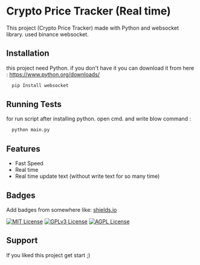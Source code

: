 
# Crypto Price Tracker (Real time)

This project (Crypto Price Tracker) made with Python and websocket library. used binance websocket.



## Installation

this project need Python. if you don't have it you can download it from here : https://www.python.org/downloads/

```bash
  pip Install websocket
```
    
## Running Tests

for run script after installing python. open cmd. and write blow command :

```bash
  python main.py
```


## Features

- Fast Speed
- Real time
- Real time update text (without write text for so many time)



## Badges

Add badges from somewhere like: [shields.io](https://shields.io/)

[![MIT License](https://img.shields.io/badge/License-MIT-green.svg)](https://choosealicense.com/licenses/mit/)
[![GPLv3 License](https://img.shields.io/badge/License-GPL%20v3-yellow.svg)](https://opensource.org/licenses/)
[![AGPL License](https://img.shields.io/badge/license-AGPL-blue.svg)](http://www.gnu.org/licenses/agpl-3.0)

## Support

If you liked this project get start ;)
